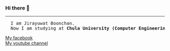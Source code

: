### Hi there 👋

<hr>
<pre>
  I am Jirayuwat Boonchan.
  Now I am studying at <strong>Chula University (Computer Engineering)</strong>
</pre>
<a href="https://www.facebook.com/people/Jirayuwat-Boonchan/100007474157942/">My facebook</a>
<br>
<a href="https://www.youtube.com/channel/UCsoo8P6YvCsM7nXC30I8CYQ">My youtube channel</a>
<!--
**jirayuwat12/jirayuwat12** is a ✨ _special_ ✨ repository because its `README.md` (this file) appears on your GitHub profile.

Here are some ideas to get you started:

- 🔭 I’m currently working on ...
- 🌱 I’m currently learning ...
- 👯 I’m looking to collaborate on ...
- 🤔 I’m looking for help with ...
- 💬 Ask me about ...
- 📫 How to reach me: ...
- 😄 Pronouns: ...
- ⚡ Fun fact: ...
-->
